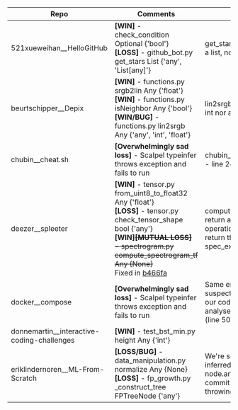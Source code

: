 | Repo                                       | Comments                                                                                                                                                                                                                                                                                                            | Description                                                                                                                                                                        |
|--------------------------------------------|---------------------------------------------------------------------------------------------------------------------------------------------------------------------------------------------------------------------------------------------------------------------------------------------------------------------|------------------------------------------------------------------------------------------------------------------------------------------------------------------------------------|
| 521xueweihan__HelloGitHub                  | **[WIN]** - check_condition Optional {'bool'}<br>**[LOSS]** - github_bot.py get_stars List {'any', 'List[any]'}                                                                                                                                                                                                     | get_stars seems to only be able to return a list, not Any                                                                                                                          |
| beurtschipper__Depix                       | **[WIN]** - functions.py srgb2lin Any {'float'}<br>**[WIN]** - functions.py isNeighbor Any {'bool'}<br>**[WIN/BUG]** - functions.py lin2srgb Any {'any', 'int', 'float'}                                                                                                                                            | lin2srgb seems to only return floats, no int nor any                                                                                                                               |
| chubin__cheat.sh                           | **[Overwhelmingly sad loss]** - Scalpel typeinfer throws exception and fails to run                                                                                                                                                                                                                                 | chubin__cheat.sh\lib\adapter\adapter.py - line 24, abstract classes                                                                                                                |
| deezer__spleeter                           | **[WIN]** - tensor.py from_uint8_to_float32 Any {'float'}<br>**[LOSS]** - tensor.py check_tensor_shape bool {'any'}<br>**[WIN]**~~**[MUTUAL LOSS]** - spectrogram.py compute_spectrogram_tf Any {None}~~ <br>Fixed in [b466fa](https://github.com/SMAT-Lab/Scalpel/commit/b46ffa6d9409bcb37aebbe2888dc1466a0ca56c9) | compute_spectrogram_tf seems to return a float - involves arithmetic operations <br>return tf.abs(stft_tensor) ** spec_exponent                                                    |
| docker__compose                            | **[Overwhelmingly sad loss]** - Scalpel typeinfer throws exception and fails to run                                                                                                                                                                                                                                 | Same error as chubin__cheat.sh - i suspect abstract class, erroring line in our code is analysers.ClassSplitVisitor.visit_ClassDef (line 507 as of writing)                        |
| donnemartin__interactive-coding-challenges | **[WIN]** - test_bst_min.py height Any {'int'}                                                                                                                                                                                                                                                                      |                                                                                                                                                                                    |
| eriklindernoren__ML-From-Scratch           | **[LOSS/BUG]** - data_manipulation.py normalize Any {None}<br>**[LOSS]** - fp_growth.py _construct_tree FPTreeNode {'any'}                                                                                                                                                                                          | We're seeing a bunch of Nones being inferred - could relate to the changing of node.annotation.id code in an earlier commit - but this was previously throwing an exception anyway |